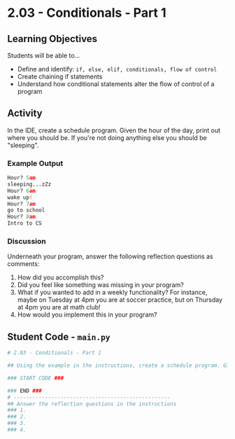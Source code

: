 # 2.03 - Conditionals - Part 1

## Learning Objectives

Students will be able to...

* Define and identify: `if, else, elif, conditionals, flow of control`
* Create chaining if statements
* Understand how conditional statements alter the flow of control of a program

## Activity

In the IDE, create a schedule program. Given the hour of the day, print out where you should be. If you're not doing anything else you should be "sleeping".

### Example Output
```python
Hour? 5am
sleeping...zZz
Hour? 6am
wake up!
Hour? 7am
go to school
Hour? 8am
Intro to CS

```
### Discussion
Underneath your program, answer the following reflection questions as comments:

1. How did you accomplish this?
2. Did you feel like something was missing in your program?  
3. What if you wanted to add in a weekly functionality? For instance, maybe on Tuesday at 4pm you are at soccer practice, but on Thursday at 4pm you are at math club!
4. How would you implement this in your program?

## Student Code - `main.py`
```python
# 2.03 - Conditionals - Part 1

## Using the example in the instructions, create a schedule program. Given the hour of the day, print out where you should be. If you're not doing anything else you should be "sleeping".

### START CODE ###

### END ###
# --------------------------------------------------
## Answer the reflection questions in the instructions
### 1. 
### 2. 
### 3. 
### 4. 

```